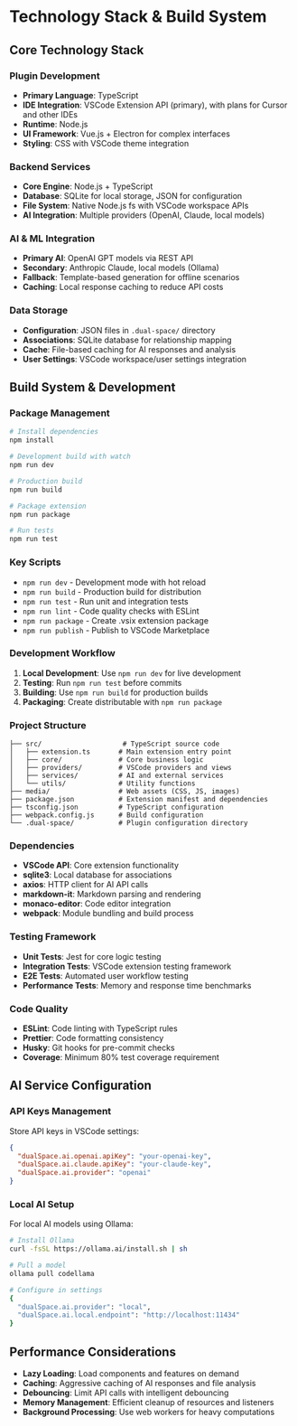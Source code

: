 # Technology Stack & Build System

## Core Technology Stack

### Plugin Development
- **Primary Language**: TypeScript
- **IDE Integration**: VSCode Extension API (primary), with plans for Cursor and other IDEs
- **Runtime**: Node.js
- **UI Framework**: Vue.js + Electron for complex interfaces
- **Styling**: CSS with VSCode theme integration

### Backend Services
- **Core Engine**: Node.js + TypeScript
- **Database**: SQLite for local storage, JSON for configuration
- **File System**: Native Node.js fs with VSCode workspace APIs
- **AI Integration**: Multiple providers (OpenAI, Claude, local models)

### AI & ML Integration
- **Primary AI**: OpenAI GPT models via REST API
- **Secondary**: Anthropic Claude, local models (Ollama)
- **Fallback**: Template-based generation for offline scenarios
- **Caching**: Local response caching to reduce API costs

### Data Storage
- **Configuration**: JSON files in `.dual-space/` directory
- **Associations**: SQLite database for relationship mapping
- **Cache**: File-based caching for AI responses and analysis
- **User Settings**: VSCode workspace/user settings integration

## Build System & Development

### Package Management
```bash
# Install dependencies
npm install

# Development build with watch
npm run dev

# Production build
npm run build

# Package extension
npm run package

# Run tests
npm run test
```

### Key Scripts
- `npm run dev` - Development mode with hot reload
- `npm run build` - Production build for distribution
- `npm run test` - Run unit and integration tests
- `npm run lint` - Code quality checks with ESLint
- `npm run package` - Create .vsix extension package
- `npm run publish` - Publish to VSCode Marketplace

### Development Workflow
1. **Local Development**: Use `npm run dev` for live development
2. **Testing**: Run `npm run test` before commits
3. **Building**: Use `npm run build` for production builds
4. **Packaging**: Create distributable with `npm run package`

### Project Structure
```
├── src/                    # TypeScript source code
│   ├── extension.ts       # Main extension entry point
│   ├── core/              # Core business logic
│   ├── providers/         # VSCode providers and views
│   ├── services/          # AI and external services
│   └── utils/             # Utility functions
├── media/                 # Web assets (CSS, JS, images)
├── package.json           # Extension manifest and dependencies
├── tsconfig.json          # TypeScript configuration
├── webpack.config.js      # Build configuration
└── .dual-space/           # Plugin configuration directory
```

### Dependencies
- **VSCode API**: Core extension functionality
- **sqlite3**: Local database for associations
- **axios**: HTTP client for AI API calls
- **markdown-it**: Markdown parsing and rendering
- **monaco-editor**: Code editor integration
- **webpack**: Module bundling and build process

### Testing Framework
- **Unit Tests**: Jest for core logic testing
- **Integration Tests**: VSCode extension testing framework
- **E2E Tests**: Automated user workflow testing
- **Performance Tests**: Memory and response time benchmarks

### Code Quality
- **ESLint**: Code linting with TypeScript rules
- **Prettier**: Code formatting consistency
- **Husky**: Git hooks for pre-commit checks
- **Coverage**: Minimum 80% test coverage requirement

## AI Service Configuration

### API Keys Management
Store API keys in VSCode settings:
```json
{
  "dualSpace.ai.openai.apiKey": "your-openai-key",
  "dualSpace.ai.claude.apiKey": "your-claude-key",
  "dualSpace.ai.provider": "openai"
}
```

### Local AI Setup
For local AI models using Ollama:
```bash
# Install Ollama
curl -fsSL https://ollama.ai/install.sh | sh

# Pull a model
ollama pull codellama

# Configure in settings
{
  "dualSpace.ai.provider": "local",
  "dualSpace.ai.local.endpoint": "http://localhost:11434"
}
```

## Performance Considerations
- **Lazy Loading**: Load components and features on demand
- **Caching**: Aggressive caching of AI responses and file analysis
- **Debouncing**: Limit API calls with intelligent debouncing
- **Memory Management**: Efficient cleanup of resources and listeners
- **Background Processing**: Use web workers for heavy computations